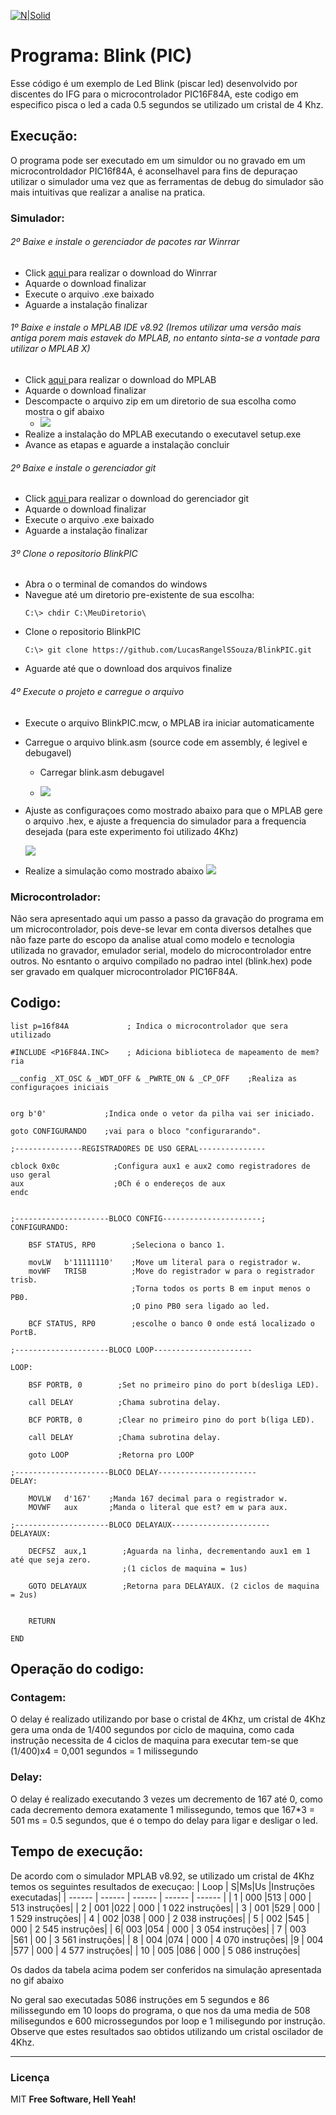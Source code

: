 [![N|Solid](https://eventos.ifg.edu.br/semanai2c/wp-content/uploads/sites/7/2016/08/marca-ifg-2015-todas-as-verses.png)](https://www.ifg.edu.br/goiania)

# Programa: Blink (PIC)

Esse código é um exemplo de Led Blink (piscar led) desenvolvido por discentes do IFG para o microcontrolador PIC16F84A, este codigo em especifico pisca o led a cada 0.5 segundos se utilizado um cristal de 4 Khz.

## Execução:
O programa pode ser executado em um simuldor ou no gravado em um microcontroldador PIC16f84A, é aconselhavel para fins de depuraçao utilizar o simulador uma vez que as ferramentas de debug do simulador são mais intuitivas que realizar a analise na pratica.

### Simulador:
###### 2º Baixe e instale o gerenciador de pacotes rar Winrrar
 * Click [aqui ](https://www.rarlab.com/download.htm) para realizar o download do Winrrar
 * Aquarde o download finalizar
 * Execute o arquivo .exe baixado
 * Aguarde a instalação finalizar
###### 1º Baixe e instale o MPLAB IDE v8.92 (Iremos utilizar uma versão mais antiga porem mais estavek do MPLAB, no entanto sinta-se a vontade para utilizar o MPLAB X)
 * Click [aqui ](https://drive.google.com/file/d/0B53XJ7dLLG26bm9UQnF2RTc3OVk/view) para realizar o download do MPLAB
 * Aquarde o download finalizar
 * Descompacte o arquivo zip em um diretorio de sua escolha como mostra o gif abaixo
    * ![](https://github.com/LucasRangelSSouza/BlinkPIC/blob/main/gifs/descompactando.gif)
 * Realize a instalação do MPLAB executando o executavel setup.exe
 * Avance as etapas e aguarde a instalação concluir
###### 2º Baixe e instale o gerenciador git
 * Click [aqui ](https://git-scm.com/) para realizar o download do gerenciador git
 * Aquarde o download finalizar
 * Execute o arquivo .exe baixado
 * Aguarde a instalação finalizar
###### 3º Clone o repositorio BlinkPIC
* Abra o o terminal de comandos do windows
* Navegue até um diretorio pre-existente de sua escolha:
    ```
    C:\> chdir C:\MeuDiretorio\
    ```
* Clone o repositorio BlinkPIC
    ```
    C:\> git clone https://github.com/LucasRangelSSouza/BlinkPIC.git
    ```
* Aguarde até que o download dos arquivos finalize
###### 4º Execute o projeto e carregue o arquivo
* Execute o arquivo BlinkPIC.mcw, o MPLAB ira iniciar automaticamente
* Carregue o arquivo blink.asm (source code em assembly, é legivel e debugavel)
    * Carregar blink.asm debugavel
    
    * ![](https://github.com/LucasRangelSSouza/BlinkPIC/blob/main/gifs/CarregandoASM.gif)

* Ajuste as configuraçoes como mostrado abaixo para que o MPLAB gere o arquivo .hex, e ajuste a frequencia do simulador para a frequencia desejada (para este experimento foi utilizado 4Khz)
    
    ![](https://github.com/LucasRangelSSouza/BlinkPIC/blob/main/gifs/AjustandoConfig.gif)

* Realize a simulação como mostrado abaixo
    ![](https://github.com/LucasRangelSSouza/BlinkPIC/blob/main/gifs/ExecutandoCodigo.gif)

### Microcontrolador:
Não sera apresentado aqui um passo a passo da gravação do programa em um microcontrolador, pois deve-se levar em conta diversos detalhes que não faze parte do escopo da analise atual como modelo e tecnologia utilizada no gravador, emulador serial, modelo do microcontrolador entre outros. No esntanto o arquivo compilado no padrao intel (blink.hex) pode ser gravado em qualquer microcontrolador PIC16F84A.

## Codigo:
```
list p=16f84A             ; Indica o microcontrolador que sera utilizado

#INCLUDE <P16F84A.INC>    ; Adiciona biblioteca de mapeamento de mem?ria

__config _XT_OSC & _WDT_OFF & _PWRTE_ON & _CP_OFF    ;Realiza as configuraçoes iniciais


org b'0'             ;Indica onde o vetor da pilha vai ser iniciado.

goto CONFIGURANDO    ;vai para o bloco "configurarando".

;---------------REGISTRADORES DE USO GERAL---------------

cblock 0x0c            ;Configura aux1 e aux2 como registradores de uso geral
aux                    ;0Ch é o endereços de aux
endc


;---------------------BLOCO CONFIG----------------------;
CONFIGURANDO:

	BSF STATUS, RP0        ;Seleciona o banco 1.
	
	movLW	b'11111110'    ;Move um literal para o registrador w.
	movWF	TRISB          ;Move do registrador w para o registrador trisb.
                           ;Torna todos os ports B em input menos o PB0.
                           ;O pino PB0 sera ligado ao led.
						
	BCF STATUS,	RP0        ;escolhe o banco 0 onde está localizado o PortB.

;---------------------BLOCO LOOP----------------------

LOOP:

	BSF PORTB, 0        ;Set no primeiro pino do port b(desliga LED).
	
	call DELAY          ;Chama subrotina delay.
	
	BCF PORTB, 0        ;Clear no primeiro pino do port b(liga LED).
	
	call DELAY          ;Chama subrotina delay.
	
	goto LOOP           ;Retorna pro LOOP

;---------------------BLOCO DELAY----------------------
DELAY:

	MOVLW	d'167'    ;Manda 167 decimal para o registrador w.
	MOVWF	aux       ;Manda o literal que est? em w para aux.

;---------------------BLOCO DELAYAUX----------------------
DELAYAUX:

	DECFSZ	aux,1        ;Aguarda na linha, decrementando aux1 em 1 até que seja zero.
                         ;(1 ciclos de maquina = 1us)
	
	GOTO DELAYAUX        ;Retorna para DELAYAUX. (2 ciclos de maquina = 2us)
				

	RETURN 

END
```
## Operação do codigo:

### Contagem:
O delay é realizado utilizando por base o cristal de 4Khz, um cristal de 4Khz gera uma onda de 1/400 segundos por ciclo de maquina, como cada instrução necessita de 4 ciclos de maquina para executar tem-se que (1/400)x4 = 0,001 segundos = 1 milissegundo

### Delay:
O delay é realizado executando 3 vezes um decremento de 167 até 0, como cada decremento demora exatamente 1 milissegundo, temos que 167*3 = 501 ms = 0.5 segundos, que é o tempo do delay para ligar e desligar o led.


## Tempo de execução:
De acordo com o simulador MPLAB v8.92, se utilizado um cristal de 4Khz temos os seguintes resultados de execuçao:
| Loop | S|Ms|Us |Instruções executadas|
| ------ | ------ | ------ | ------ | ------ |
| 1 | 000  |513 | 000 | 513 instruções|
| 2 |  001  |022 | 000 | 1 022 instruções|
| 3 |  001  |529 | 000 | 1 529 instruções|
| 4 |  002  |038 | 000 | 2 038 instruções|
| 5 |  002  |545 | 000 | 2 545 instruções|
| 6|  003  |054 | 000 | 3 054 instruções|
| 7 |  003  |561 | 00 | 3 561 instruções|
| 8 |  004  |074 | 000 | 4 070 instruções|
|9 |  004  |577 | 000 | 4 577 instruções|
| 10 |  005  |086 | 000 | 5 086 instruções|


Os dados da tabela acima podem ser conferidos na simulação apresentada no gif abaixo
[](https://github.com/LucasRangelSSouza/BlinkPIC/blob/main/gifs/testPic.gif)
 
 
 No geral sao executadas 5086 instruções em 5 segundos e 86 milissegundo em 10 loops do programa, o que nos da uma media de 508 milisegundos e 600 microssegundos por loop e 1 milisegundo por instrução.
 Observe que estes resultados sao obtidos utilizando um cristal oscilador de 4Khz.




----
### Licença
MIT
**Free Software, Hell Yeah!**

